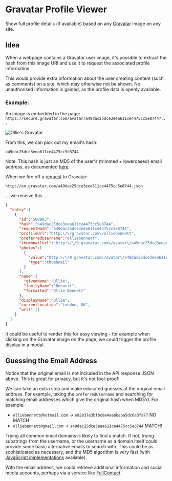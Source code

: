 # Gravatar Profile Viewer

Show full profile details (if available) based on any [Gravatar](http://en.gravatar.com/) image on any site.

## Idea

When a webpage contains a Gravatar user image, it's possible to extract the hash from this image URI and use it to request the associated profile information.

This would provide extra information about the user creating content (such as comments) on a site, which may otherwise not be shown. No unauthorised information is gained, as the profile data is openly available.

### Example:

An image is embedded in the page: `https://secure.gravatar.com/avatar/a49dac25dce3eea611ce4475cc5e8744?...`

![Ollie's Gravatar](https://secure.gravatar.com/avatar/a49dac25dce3eea611ce4475cc5e8744?s=80)

From this, we can pick out my email's hash:

`a49dac25dce3eea611ce4475cc5e8744`

Note: This hash is just an MD5 of the user's (trimmed + lowercased) email address, as documented [here](https://en.gravatar.com/site/implement/hash/).

When we fire off a [request](https://en.gravatar.com/site/implement/profiles/json/) to Gravatar:

`http://en.gravatar.com/a49dac25dce3eea611ce4475cc5e8744.json`

... we receive this ...

```json
{
  "entry":[
    {
      "id":"508983",
      "hash":"a49dac25dce3eea611ce4475cc5e8744",
      "requestHash":"a49dac25dce3eea611ce4475cc5e8744",
      "profileUrl":"http:\/\/gravatar.com\/olliebennett",
      "preferredUsername":"olliebennett",
      "thumbnailUrl":"http:\/\/0.gravatar.com\/avatar\/a49dac25dce3eea611ce4475cc5e8744",
      "photos":[
        {
          "value":"http:\/\/0.gravatar.com\/avatar\/a49dac25dce3eea611ce4475cc5e8744",
          "type":"thumbnail"
        }
      ],
      "name":{
        "givenName":"Ollie",
        "familyName":"Bennett",
        "formatted":"Ollie Bennett"
      },
      "displayName":"Ollie",
      "currentLocation":"London, UK",
      "urls":[]
    }
  ]
}
```

It could be useful to render this for easy viewing - for example when clicking on the Gravatar image on the page, we could trigger the profile display in a modal.

## Guessing the Email Address

Notice that the original email is not included in the API response JSON above. This is great for privacy, but it's not fool-proof!

We can take an extra step and make educated guesses at the original email address. For example, taking the `preferredUsername` and searching for matching email addresses which give the original hash when MD5'd. For example:
- `olliebennett@hotmail.com` -> `e92837e3bfbc8e4ae6beba5dc6a3fa77` NO MATCH
- `olliebennett@gmail.com` -> `a49dac25dce3eea611ce4475cc5e8744` MATCH!

Trying all common email domains is likely to find a match. If not, trying substrings from the username, or the username as a domain itself could provide some basic alternative emails to search with. This could be as sophisticated as necessary, and the MD5 algorithm is very fast (with [JavaScript implementations](https://github.com/blueimp/JavaScript-MD5) available).

With the email address, we could retrieve additional information and social media accounts, perhaps via a service like [FullContact](https://www.fullcontact.com/).
